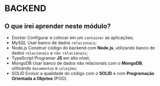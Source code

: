 # BACKEND

## O que irei aprender neste módulo?

* Docker
  Configurar e colocar em um `container` as aplicações;
* MySQL
  Usar banco de dados `relacionais`;
* Node.js
  Construir código do backend com **Node.js**, utilizando banco de dados `relacionais` e `não relacionais`;
* TypeScript
  Programar **JS** em alto nível;
* MongoDB
  Usar banco de dados não relacionais com o **MongoDB**, utilizando `documentos` e `coleções`;
* SOLID
  Evoluir a qualidade do código com o **SOLID** e com **Programação Orientada a Objetos** (POO).
